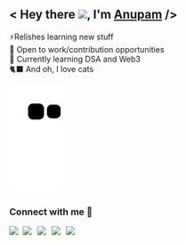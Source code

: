 
## < Hey there <img src="https://github.com/TheDudeThatCode/TheDudeThatCode/blob/master/Assets/Hi.gif" width="29px">, I'm <a href="https://ianupamshekhar.github.io/"> Anupam</a> />

⚡Relishes learning new stuff<br>🔭 Open to work/contribution opportunities<br>🌱 Currently learning DSA and Web3<br>🐈‍⬛ And oh, I love cats

<!-- [![Top Langs](https://github-readme-stats.vercel.app/api/top-langs/?username=ianupamshekhar&layout=compact)](https://github.com/ianupamshekhar/github-readme-stats) -->

<!-- ![Anupam's GitHub stats](https://github-readme-stats.vercel.app/api?username=ianupamshekhar&count_private=true&include_all_commits=true&show_icons=true&theme=algolia) -->

![Snake animation](https://github.com/ianupamshekhar/ianupamshekhar/blob/output/github-contribution-grid-snake.svg)

### Connect with me 💬

<a href="https://www.linkedin.com/in/anupamshekhar/">
  <img align="left" width="24px" src="https://cdn2.iconfinder.com/data/icons/black-white-social-media/32/linked_in_online_social_media-128.png"  />
</a>
<!-- https://cdn.jsdelivr.net/npm/simple-icons@v3/icons/linkedin.svg -->
<a href="https://twitter.com/ianupamshekhar">
  <img align="left" width="26px" src="https://cdn2.iconfinder.com/data/icons/black-white-social-media/32/twitter_online_social_media-128.png" />
<!--   https://cdn.jsdelivr.net/npm/simple-icons@v3/icons/twitter.svg -->
</a>
<a href="mailto:ianupamshekhar@gmail.com">
  <img align="left" width="26px" src="https://cdn4.iconfinder.com/data/icons/black-white-social-media/32/mail_email_envelope_send_message-128.png" />
<!--   https://cdn.jsdelivr.net/npm/simple-icons@v3/icons/gmail.svg -->
</a>
<a href="https://www.instagram.com/ianupamshekhar/">
  <img align="left" width="26px" src="https://cdn2.iconfinder.com/data/icons/black-white-social-media/32/instagram_online_social_media_photo-128.png" />
<!--   https://cdn.jsdelivr.net/npm/simple-icons@v3/icons/instagram.svg -->
</a>
<a href="https://www.facebook.com/ianupamshekhar/">
  <img align="left" width="26px" src="https://cdn2.iconfinder.com/data/icons/black-white-social-media/32/online_social_media_facebook-128.png" />
<!--   https://cdn.jsdelivr.net/npm/simple-icons@v3/icons/facebook.svg -->
</a>

<!-- ### Visitors
<img alt="Page counter" src="https://profile-counter.glitch.me/ianupamshekhar/count.svg"> -->

<br />
<br />
